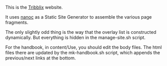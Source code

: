 <!--
SPDX-FileCopyrightText: 2025 Peter Tribble

SPDX-License-Identifier: CDDL-1.0
-->

This is the [Tribblix](http://www.tribblix.org/) website.

It uses [nanoc](https://nanoc.app/) as a Static Site Generator to assemble
the various page fragments.

The only slightly odd thing is the way that the overlay list is constructed
dynamically. But everything is hidden in the manage-site.sh script.

For the handbook, in content/Use, you should edit the body files. The html
files there are updated by the mk-handbook.sh script, which appends the
previous/next links at the bottom.
